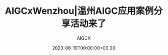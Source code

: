 ---
title: 'AIGCxWenzhou|温州AIGC应用案例分享活动来了'
date: 2023-06-19T00:00:00+00:00
image_webp: images/blog/'0619.webp'
image: images/blog/'0619.jpg'
author: AIGCX
description: This is meta description
external_link: 'https://mp.weixin.qq.com/s/OVm-3LzBrvQBfAtxrfOZHg'
---